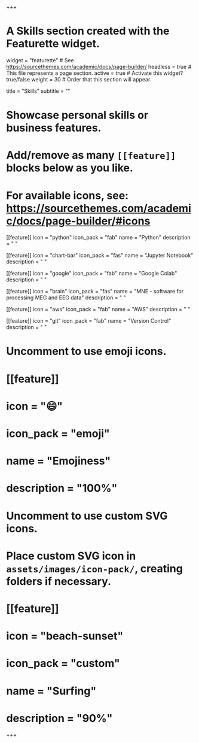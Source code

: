 +++
# A Skills section created with the Featurette widget.
widget = "featurette"  # See https://sourcethemes.com/academic/docs/page-builder/
headless = true  # This file represents a page section.
active = true  # Activate this widget? true/false
weight = 30  # Order that this section will appear.

title = "Skills"
subtitle = ""

# Showcase personal skills or business features.
# 
# Add/remove as many `[[feature]]` blocks below as you like.
# 
# For available icons, see: https://sourcethemes.com/academic/docs/page-builder/#icons

[[feature]]
  icon = "python"
  icon_pack = "fab"
  name = "Python"
  description = " 
  "
  
[[feature]]
  icon = "chart-bar"
  icon_pack = "fas"
  name = "Jupyter Notebook"
  description = " 
  "
  
[[feature]]
  icon = "google"
  icon_pack = "fab"
  name = "Google Colab"
  description = " 
  "  
  
  [[feature]]
  icon = "brain"
  icon_pack = "fas"
  name = "MNE - software for processing MEG and EEG data"
  description = " 
  "
  
[[feature]]
  icon = "aws"
  icon_pack = "fab"
  name = "AWS"
  description = " 
  "
  
[[feature]]
  icon = "git"
  icon_pack = "fab"
  name = "Version Control"
  description = " 
  "
  

# Uncomment to use emoji icons.
# [[feature]]
#  icon = ":smile:"
#  icon_pack = "emoji"
#  name = "Emojiness"
#  description = "100%"  

# Uncomment to use custom SVG icons.
# Place custom SVG icon in `assets/images/icon-pack/`, creating folders if necessary.
# [[feature]]
#  icon = "beach-sunset"
#  icon_pack = "custom"
#  name = "Surfing"
#  description = "90%"

+++
